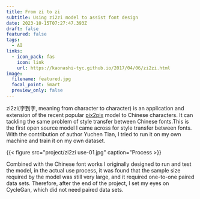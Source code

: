 ```yaml
---
title: From zi to zi
subtitle: Using zi2zi model to assist font design
date: 2023-10-15T07:27:47.393Z
draft: false
featured: false
tags:
  - AI
links:
  - icon_pack: fas
    icon: link
    url: https://kaonashi-tyc.github.io/2017/04/06/zi2zi.html
image:
  filename: featured.jpg
  focal_point: Smart
  preview_only: false
---
```

zi2zi(字到字, meaning from character to character) is an application and extension of the recent popular [pix2pix](https://github.com/phillipi/pix2pix) model to Chinese characters. It can tackling the same problem of style transfer between Chinese fonts.This is the first open source model I came across for style transfer between fonts. With the contribution of author Yuchen Tian, I tried to run it on my own machine and train it on my own dataset.

{{< figure src="project/zi2zi use-01.jpg" caption="Process >}}

Combined with the Chinese font works I originally designed to run and test the model, in the actual use process, it was found that the sample size required by the model was still very large, and it required one-to-one paired data sets. Therefore, after the end of the project, I set my eyes on CycleGan, which did not need paired data sets.